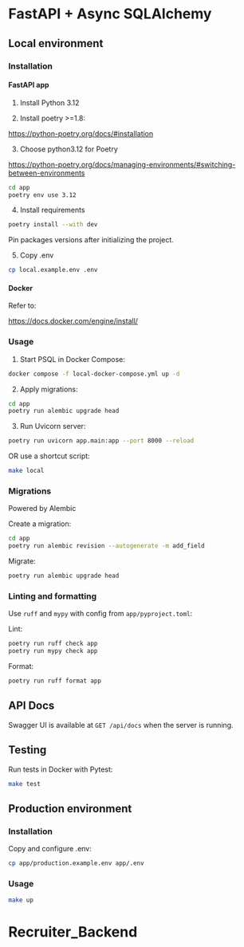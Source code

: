 # FastAPI + Async SQLAlchemy

## Local environment
### Installation
#### FastAPI app
1. Install Python 3.12

2. Install poetry >=1.8:

https://python-poetry.org/docs/#installation 


3. Choose python3.12 for Poetry

https://python-poetry.org/docs/managing-environments/#switching-between-environments

```bash
cd app
poetry env use 3.12
```

4. Install requirements

```bash
poetry install --with dev
```

Pin packages versions after initializing the project.

5. Copy .env
```bash
cp local.example.env .env
```

#### Docker
Refer to:

https://docs.docker.com/engine/install/

### Usage

1. Start PSQL in Docker Compose:
```bash
docker compose -f local-docker-compose.yml up -d
```

2. Apply migrations:
```bash
cd app
poetry run alembic upgrade head
```

3. Run Uvicorn server:
```bash
poetry run uvicorn app.main:app --port 8000 --reload
```

OR use a shortcut script:

```bash
make local
```

### Migrations
Powered by Alembic

Create a migration:
```bash
cd app
poetry run alembic revision --autogenerate -m add_field
```

Migrate:
```bash
poetry run alembic upgrade head
```

### Linting and formatting
Use `ruff` and `mypy` with config from `app/pyproject.toml`:

Lint:
```bash
poetry run ruff check app
poetry run mypy check app
```

Format:
```bash
poetry run ruff format app
```

## API Docs
Swagger UI is available at `GET /api/docs` when the server is running.

## Testing

Run tests in Docker with Pytest:

```bash
make test
```

## Production environment

### Installation
Copy and configure .env:

```bash
cp app/production.example.env app/.env
```

### Usage

```bash
make up
```
# Recruiter_Backend
